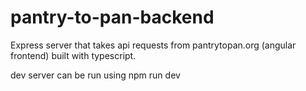 # pantry-to-pan-backend
Express server that takes api requests from pantrytopan.org (angular frontend) built with typescript.

dev server can be run using npm run dev
